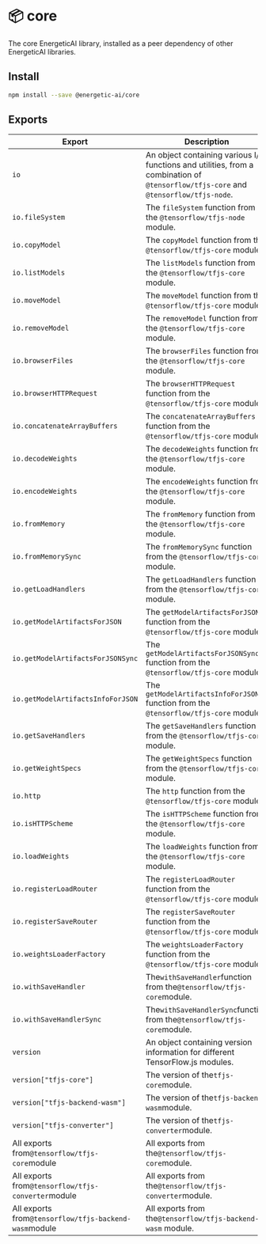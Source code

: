 # 📦 core

The core EnergeticAI library, installed as a peer dependency of other EnergeticAI libraries.

## Install

```bash
npm install --save @energetic-ai/core
```

## Exports

| Export                                                | Description                                                                                                                          |
| ----------------------------------------------------- | ------------------------------------------------------------------------------------------------------------------------------------ |
| `io`                                                  | An object containing various I/O functions and utilities, from a combination of `@tensorflow/tfjs-core` and `@tensorflow/tfjs-node`. |
| `io.fileSystem`                                       | The `fileSystem` function from the `@tensorflow/tfjs-node` module.                                                                   |
| `io.copyModel`                                        | The `copyModel` function from the `@tensorflow/tfjs-core` module.                                                                    |
| `io.listModels`                                       | The `listModels` function from the `@tensorflow/tfjs-core` module.                                                                   |
| `io.moveModel`                                        | The `moveModel` function from the `@tensorflow/tfjs-core` module.                                                                    |
| `io.removeModel`                                      | The `removeModel` function from the `@tensorflow/tfjs-core` module.                                                                  |
| `io.browserFiles`                                     | The `browserFiles` function from the `@tensorflow/tfjs-core` module.                                                                 |
| `io.browserHTTPRequest`                               | The `browserHTTPRequest` function from the `@tensorflow/tfjs-core` module.                                                           |
| `io.concatenateArrayBuffers`                          | The `concatenateArrayBuffers` function from the `@tensorflow/tfjs-core` module.                                                      |
| `io.decodeWeights`                                    | The `decodeWeights` function from the `@tensorflow/tfjs-core` module.                                                                |
| `io.encodeWeights`                                    | The `encodeWeights` function from the `@tensorflow/tfjs-core` module.                                                                |
| `io.fromMemory`                                       | The `fromMemory` function from the `@tensorflow/tfjs-core` module.                                                                   |
| `io.fromMemorySync`                                   | The `fromMemorySync` function from the `@tensorflow/tfjs-core` module.                                                               |
| `io.getLoadHandlers`                                  | The `getLoadHandlers` function from the `@tensorflow/tfjs-core` module.                                                              |
| `io.getModelArtifactsForJSON`                         | The `getModelArtifactsForJSON` function from the `@tensorflow/tfjs-core` module.                                                     |
| `io.getModelArtifactsForJSONSync`                     | The `getModelArtifactsForJSONSync` function from the `@tensorflow/tfjs-core` module.                                                 |
| `io.getModelArtifactsInfoForJSON`                     | The `getModelArtifactsInfoForJSON` function from the `@tensorflow/tfjs-core` module.                                                 |
| `io.getSaveHandlers`                                  | The `getSaveHandlers` function from the `@tensorflow/tfjs-core` module.                                                              |
| `io.getWeightSpecs`                                   | The `getWeightSpecs` function from the `@tensorflow/tfjs-core` module.                                                               |
| `io.http`                                             | The `http` function from the `@tensorflow/tfjs-core` module.                                                                         |
| `io.isHTTPScheme`                                     | The `isHTTPScheme` function from the `@tensorflow/tfjs-core` module.                                                                 |
| `io.loadWeights`                                      | The `loadWeights` function from the `@tensorflow/tfjs-core` module.                                                                  |
| `io.registerLoadRouter`                               | The `registerLoadRouter` function from the `@tensorflow/tfjs-core` module.                                                           |
| `io.registerSaveRouter`                               | The `registerSaveRouter` function from the `@tensorflow/tfjs-core` module.                                                           |
| `io.weightsLoaderFactory`                             | The `weightsLoaderFactory` function from the `@tensorflow/tfjs-core` module.                                                         |
| `io.withSaveHandler`                                  | The`withSaveHandler`function from the`@tensorflow/tfjs-core`module.                                                                  |
| `io.withSaveHandlerSync`                              | The`withSaveHandlerSync`function from the`@tensorflow/tfjs-core`module.                                                              |
| `version`                                             | An object containing version information for different TensorFlow.js modules.                                                        |
| `version["tfjs-core"]`                                | The version of the`tfjs-core`module.                                                                                                 |
| `version["tfjs-backend-wasm"]`                        | The version of the`tfjs-backend-wasm`module.                                                                                         |
| `version["tfjs-converter"]`                           | The version of the`tfjs-converter`module.                                                                                            |
| All exports from`@tensorflow/tfjs-core`module         | All exports from the`@tensorflow/tfjs-core`module.                                                                                   |
| All exports from`@tensorflow/tfjs-converter`module    | All exports from the`@tensorflow/tfjs-converter`module.                                                                              |
| All exports from`@tensorflow/tfjs-backend-wasm`module | All exports from the`@tensorflow/tfjs-backend-wasm` module.                                                                          |
